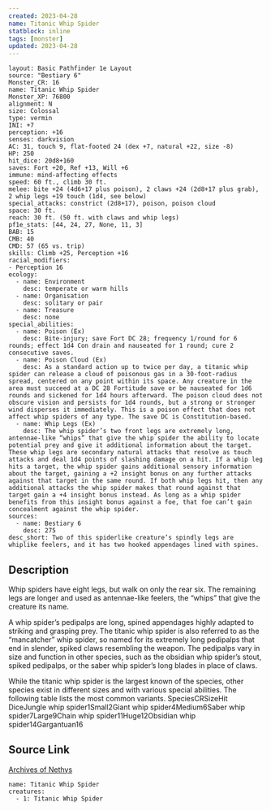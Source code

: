 ```yaml
---
created: 2023-04-28
name: Titanic Whip Spider
statblock: inline
tags: [monster]
updated: 2023-04-28
---
```

```statblock
layout: Basic Pathfinder 1e Layout
source: "Bestiary 6"
Monster_CR: 16
name: Titanic Whip Spider
Monster_XP: 76800
alignment: N
size: Colossal
type: vermin
INI: +7
perception: +16
senses: darkvision
AC: 31, touch 9, flat-footed 24 (dex +7, natural +22, size -8)
HP: 250
hit_dice: 20d8+160
saves: Fort +20, Ref +13, Will +6
immune: mind-affecting effects
speed: 60 ft., climb 30 ft.
melee: bite +24 (4d6+17 plus poison), 2 claws +24 (2d8+17 plus grab), 2 whip legs +19 touch (1d4, see below)
special_attacks: constrict (2d8+17), poison, poison cloud
space: 30 ft.
reach: 30 ft. (50 ft. with claws and whip legs)
pf1e_stats: [44, 24, 27, None, 11, 3]
BAB: 15
CMB: 40
CMD: 57 (65 vs. trip)
skills: Climb +25, Perception +16
racial_modifiers:
- Perception 16
ecology:
  - name: Environment
    desc: temperate or warm hills
  - name: Organisation
    desc: solitary or pair
  - name: Treasure
    desc: none
special_abilities:
  - name: Poison (Ex)
    desc: Bite-injury; save Fort DC 28; frequency 1/round for 6 rounds; effect 1d4 Con drain and nauseated for 1 round; cure 2 consecutive saves.
  - name: Poison Cloud (Ex)
    desc: As a standard action up to twice per day, a titanic whip spider can release a cloud of poisonous gas in a 30-foot-radius spread, centered on any point within its space. Any creature in the area must succeed at a DC 28 Fortitude save or be nauseated for 1d6 rounds and sickened for 1d4 hours afterward. The poison cloud does not obscure vision and persists for 1d4 rounds, but a strong or stronger wind disperses it immediately. This is a poison effect that does not affect whip spiders of any type. The save DC is Constitution-based.
  - name: Whip Legs (Ex)
    desc: The whip spider’s two front legs are extremely long, antennae-like “whips” that give the whip spider the ability to locate potential prey and give it additional information about the target. These whip legs are secondary natural attacks that resolve as touch attacks and deal 1d4 points of slashing damage on a hit. If a whip leg hits a target, the whip spider gains additional sensory information about the target, gaining a +2 insight bonus on any further attacks against that target in the same round. If both whip legs hit, then any additional attacks the whip spider makes that round against that target gain a +4 insight bonus instead. As long as a whip spider benefits from this insight bonus against a foe, that foe can’t gain concealment against the whip spider.
sources:
  - name: Bestiary 6
    desc: 275
desc_short: Two of this spiderlike creature’s spindly legs are whiplike feelers, and it has two hooked appendages lined with spines.
```
## Description
Whip spiders have eight legs, but walk on only the rear six. The remaining legs are longer and used as antennae-like feelers, the “whips” that give the creature its name. 

A whip spider’s pedipalps are long, spined appendages highly adapted to striking and grasping prey. The titanic whip spider is also referred to as the “mancatcher” whip spider, so named for its extremely long pedipalps that end in slender, spiked claws resembling the weapon. The pedipalps vary in size and function in other species, such as the obsidian whip spider’s stout, spiked pedipalps, or the saber whip spider’s long blades in place of claws.

While the titanic whip spider is the largest known of the species, other species exist in different sizes and with various special abilities. The following table lists the most common variants. SpeciesCRSizeHit DiceJungle whip spider1Small2Giant whip spider4Medium6Saber whip spider7Large9Chain whip spider11Huge12Obsidian whip spider14Gargantuan16
## Source Link
[Archives of Nethys](https://aonprd.com/MonsterDisplay.aspx?ItemName=Titanic%20Whip%20Spider)
```encounter-table
name: Titanic Whip Spider
creatures:
  - 1: Titanic Whip Spider
```
